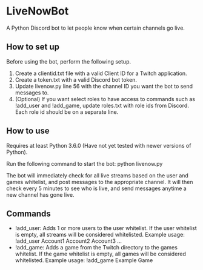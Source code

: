 # LiveNowBot
A Python Discord bot to let people know when certain channels go live.

## How to set up
Before using the bot, perform the following setup.
1. Create a clientid.txt file with a valid Client ID for a Twitch application.
1. Create a token.txt with a valid Discord bot token.
1. Update livenow.py line 56 with the channel ID you want the bot to send messages to.
1. (Optional) If you want select roles to have access to commands such as !add_user and !add_game, update roles.txt with role ids from Discord. Each role id should be on a separate line.

## How to use
Requires at least Python 3.6.0 (Have not yet tested with newer versions of Python).

Run the following command to start the bot:
  python livenow.py
  
The bot will immediately check for all live streams based on the user and games whitelist, and post messages to the appropriate channel. It will then check every 5 minutes to see who is live, and send messages anytime a new channel has gone live.

## Commands
* !add_user: Adds 1 or more users to the user whitelist. If the user whitelist is empty, all streams will be considered whitelisted. Example usage: !add_user Account1 Account2 Account3 ...
* !add_game: Adds a game from the Twitch directory to the games whitelist. If the game whitelist is empty, all games will be considered whitelisted. Example usage: !add_game Example Game
